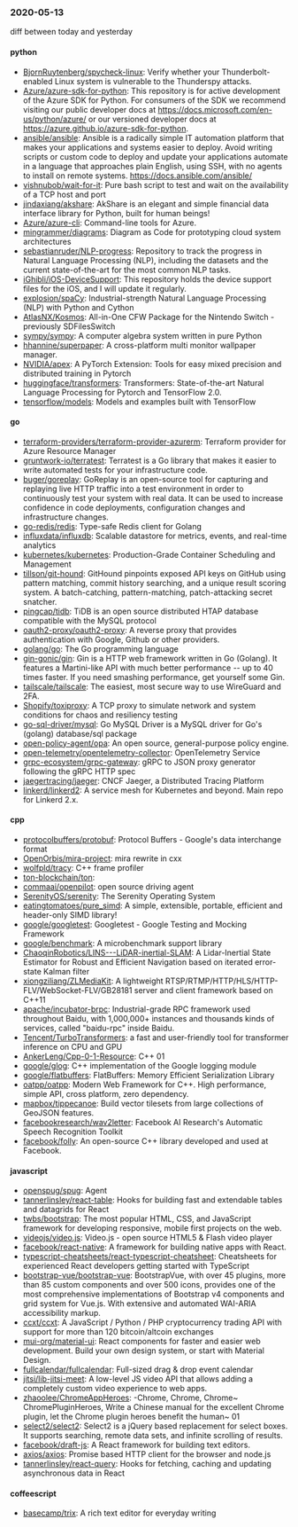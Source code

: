 ### 2020-05-13
diff between today and yesterday

#### python
* [BjornRuytenberg/spycheck-linux](https://github.com/BjornRuytenberg/spycheck-linux): Verify whether your Thunderbolt-enabled Linux system is vulnerable to the Thunderspy attacks.
* [Azure/azure-sdk-for-python](https://github.com/Azure/azure-sdk-for-python): This repository is for active development of the Azure SDK for Python. For consumers of the SDK we recommend visiting our public developer docs at https://docs.microsoft.com/en-us/python/azure/ or our versioned developer docs at https://azure.github.io/azure-sdk-for-python.
* [ansible/ansible](https://github.com/ansible/ansible): Ansible is a radically simple IT automation platform that makes your applications and systems easier to deploy. Avoid writing scripts or custom code to deploy and update your applications  automate in a language that approaches plain English, using SSH, with no agents to install on remote systems. https://docs.ansible.com/ansible/
* [vishnubob/wait-for-it](https://github.com/vishnubob/wait-for-it): Pure bash script to test and wait on the availability of a TCP host and port
* [jindaxiang/akshare](https://github.com/jindaxiang/akshare): AkShare is an elegant and simple financial data interface library for Python, built for human beings! 
* [Azure/azure-cli](https://github.com/Azure/azure-cli): Command-line tools for Azure.
* [mingrammer/diagrams](https://github.com/mingrammer/diagrams):  Diagram as Code for prototyping cloud system architectures
* [sebastianruder/NLP-progress](https://github.com/sebastianruder/NLP-progress): Repository to track the progress in Natural Language Processing (NLP), including the datasets and the current state-of-the-art for the most common NLP tasks.
* [iGhibli/iOS-DeviceSupport](https://github.com/iGhibli/iOS-DeviceSupport): This repository holds the device support files for the iOS, and I will update it regularly.
* [explosion/spaCy](https://github.com/explosion/spaCy):  Industrial-strength Natural Language Processing (NLP) with Python and Cython
* [AtlasNX/Kosmos](https://github.com/AtlasNX/Kosmos): All-in-One CFW Package for the Nintendo Switch - previously SDFilesSwitch
* [sympy/sympy](https://github.com/sympy/sympy): A computer algebra system written in pure Python
* [hhannine/superpaper](https://github.com/hhannine/superpaper): A cross-platform multi monitor wallpaper manager.
* [NVIDIA/apex](https://github.com/NVIDIA/apex): A PyTorch Extension: Tools for easy mixed precision and distributed training in Pytorch
* [huggingface/transformers](https://github.com/huggingface/transformers):  Transformers: State-of-the-art Natural Language Processing for Pytorch and TensorFlow 2.0.
* [tensorflow/models](https://github.com/tensorflow/models): Models and examples built with TensorFlow

#### go
* [terraform-providers/terraform-provider-azurerm](https://github.com/terraform-providers/terraform-provider-azurerm): Terraform provider for Azure Resource Manager
* [gruntwork-io/terratest](https://github.com/gruntwork-io/terratest): Terratest is a Go library that makes it easier to write automated tests for your infrastructure code.
* [buger/goreplay](https://github.com/buger/goreplay): GoReplay is an open-source tool for capturing and replaying live HTTP traffic into a test environment in order to continuously test your system with real data. It can be used to increase confidence in code deployments, configuration changes and infrastructure changes.
* [go-redis/redis](https://github.com/go-redis/redis): Type-safe Redis client for Golang
* [influxdata/influxdb](https://github.com/influxdata/influxdb): Scalable datastore for metrics, events, and real-time analytics
* [kubernetes/kubernetes](https://github.com/kubernetes/kubernetes): Production-Grade Container Scheduling and Management
* [tillson/git-hound](https://github.com/tillson/git-hound): GitHound pinpoints exposed API keys on GitHub using pattern matching, commit history searching, and a unique result scoring system. A batch-catching, pattern-matching, patch-attacking secret snatcher.
* [pingcap/tidb](https://github.com/pingcap/tidb): TiDB is an open source distributed HTAP database compatible with the MySQL protocol
* [oauth2-proxy/oauth2-proxy](https://github.com/oauth2-proxy/oauth2-proxy): A reverse proxy that provides authentication with Google, Github or other providers.
* [golang/go](https://github.com/golang/go): The Go programming language
* [gin-gonic/gin](https://github.com/gin-gonic/gin): Gin is a HTTP web framework written in Go (Golang). It features a Martini-like API with much better performance -- up to 40 times faster. If you need smashing performance, get yourself some Gin.
* [tailscale/tailscale](https://github.com/tailscale/tailscale): The easiest, most secure way to use WireGuard and 2FA.
* [Shopify/toxiproxy](https://github.com/Shopify/toxiproxy):   A TCP proxy to simulate network and system conditions for chaos and resiliency testing
* [go-sql-driver/mysql](https://github.com/go-sql-driver/mysql): Go MySQL Driver is a MySQL driver for Go's (golang) database/sql package
* [open-policy-agent/opa](https://github.com/open-policy-agent/opa): An open source, general-purpose policy engine.
* [open-telemetry/opentelemetry-collector](https://github.com/open-telemetry/opentelemetry-collector): OpenTelemetry Service
* [grpc-ecosystem/grpc-gateway](https://github.com/grpc-ecosystem/grpc-gateway): gRPC to JSON proxy generator following the gRPC HTTP spec
* [jaegertracing/jaeger](https://github.com/jaegertracing/jaeger): CNCF Jaeger, a Distributed Tracing Platform
* [linkerd/linkerd2](https://github.com/linkerd/linkerd2): A service mesh for Kubernetes and beyond. Main repo for Linkerd 2.x.

#### cpp
* [protocolbuffers/protobuf](https://github.com/protocolbuffers/protobuf): Protocol Buffers - Google's data interchange format
* [OpenOrbis/mira-project](https://github.com/OpenOrbis/mira-project): mira rewrite in cxx
* [wolfpld/tracy](https://github.com/wolfpld/tracy): C++ frame profiler
* [ton-blockchain/ton](https://github.com/ton-blockchain/ton): 
* [commaai/openpilot](https://github.com/commaai/openpilot): open source driving agent
* [SerenityOS/serenity](https://github.com/SerenityOS/serenity): The Serenity Operating System 
* [eatingtomatoes/pure_simd](https://github.com/eatingtomatoes/pure_simd): A simple, extensible, portable, efficient and header-only SIMD library!
* [google/googletest](https://github.com/google/googletest): Googletest - Google Testing and Mocking Framework
* [google/benchmark](https://github.com/google/benchmark): A microbenchmark support library
* [ChaoqinRobotics/LINS---LiDAR-inertial-SLAM](https://github.com/ChaoqinRobotics/LINS---LiDAR-inertial-SLAM): A Lidar-Inertial State Estimator for Robust and Efficient Navigation based on iterated error-state Kalman filter
* [xiongziliang/ZLMediaKit](https://github.com/xiongziliang/ZLMediaKit): A lightweight RTSP/RTMP/HTTP/HLS/HTTP-FLV/WebSocket-FLV/GB28181 server and client framework based on C++11
* [apache/incubator-brpc](https://github.com/apache/incubator-brpc): Industrial-grade RPC framework used throughout Baidu, with 1,000,000+ instances and thousands kinds of services, called "baidu-rpc" inside Baidu.
* [Tencent/TurboTransformers](https://github.com/Tencent/TurboTransformers): a fast and user-friendly tool for transformer inference on CPU and GPU
* [AnkerLeng/Cpp-0-1-Resource](https://github.com/AnkerLeng/Cpp-0-1-Resource): C++  01
* [google/glog](https://github.com/google/glog): C++ implementation of the Google logging module
* [google/flatbuffers](https://github.com/google/flatbuffers): FlatBuffers: Memory Efficient Serialization Library
* [oatpp/oatpp](https://github.com/oatpp/oatpp): Modern Web Framework for C++. High performance, simple API, cross platform, zero dependency.
* [mapbox/tippecanoe](https://github.com/mapbox/tippecanoe): Build vector tilesets from large collections of GeoJSON features.
* [facebookresearch/wav2letter](https://github.com/facebookresearch/wav2letter): Facebook AI Research's Automatic Speech Recognition Toolkit
* [facebook/folly](https://github.com/facebook/folly): An open-source C++ library developed and used at Facebook.

#### javascript
* [openspug/spug](https://github.com/openspug/spug):  Agent
* [tannerlinsley/react-table](https://github.com/tannerlinsley/react-table):  Hooks for building fast and extendable tables and datagrids for React
* [twbs/bootstrap](https://github.com/twbs/bootstrap): The most popular HTML, CSS, and JavaScript framework for developing responsive, mobile first projects on the web.
* [videojs/video.js](https://github.com/videojs/video.js): Video.js - open source HTML5 & Flash video player
* [facebook/react-native](https://github.com/facebook/react-native): A framework for building native apps with React.
* [typescript-cheatsheets/react-typescript-cheatsheet](https://github.com/typescript-cheatsheets/react-typescript-cheatsheet): Cheatsheets for experienced React developers getting started with TypeScript
* [bootstrap-vue/bootstrap-vue](https://github.com/bootstrap-vue/bootstrap-vue): BootstrapVue, with over 45 plugins, more than 85 custom components and over 500 icons, provides one of the most comprehensive implementations of Bootstrap v4 components and grid system for Vue.js. With extensive and automated WAI-ARIA accessibility markup.
* [ccxt/ccxt](https://github.com/ccxt/ccxt): A JavaScript / Python / PHP cryptocurrency trading API with support for more than 120 bitcoin/altcoin exchanges
* [mui-org/material-ui](https://github.com/mui-org/material-ui): React components for faster and easier web development. Build your own design system, or start with Material Design.
* [fullcalendar/fullcalendar](https://github.com/fullcalendar/fullcalendar): Full-sized drag & drop event calendar
* [jitsi/lib-jitsi-meet](https://github.com/jitsi/lib-jitsi-meet): A low-level JS video API that allows adding a completely custom video experience to web apps.
* [zhaoolee/ChromeAppHeroes](https://github.com/zhaoolee/ChromeAppHeroes): -Chrome, Chrome, Chrome~ ChromePluginHeroes, Write a Chinese manual for the excellent Chrome plugin, let the Chrome plugin heroes benefit the human~ 01
* [select2/select2](https://github.com/select2/select2): Select2 is a jQuery based replacement for select boxes. It supports searching, remote data sets, and infinite scrolling of results.
* [facebook/draft-js](https://github.com/facebook/draft-js): A React framework for building text editors.
* [axios/axios](https://github.com/axios/axios): Promise based HTTP client for the browser and node.js
* [tannerlinsley/react-query](https://github.com/tannerlinsley/react-query):  Hooks for fetching, caching and updating asynchronous data in React

#### coffeescript
* [basecamp/trix](https://github.com/basecamp/trix): A rich text editor for everyday writing
